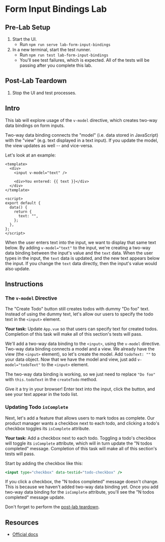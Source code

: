 # Form Input Bindings Lab

## Pre-Lab Setup

1. Start the UI.
   - Run `npm run serve lab-form-input-bindings`
2. In a new terminal, start the test runner.
   - Run `npm run test lab-form-input-bindings`
   - You'll see test failures, which is expected. All of the tests will be passing after you complete this lab.

## Post-Lab Teardown

1. Stop the UI and test processes.

## Intro

This lab will explore usage of the `v-model` directive, which creates two-way data bindings on form inputs.

Two-way data binding connects the "model" (i.e. data stored in JavaScript) with the "view" (e.g. text displayed in a text input). If you update the model, the view updates as well -- and vice-versa.

Let's look at an example:

```vue
<template>
  <div>
    <input v-model="text" />

    <div>You entered: {{ text }}</div>
  </div>
</template>

<script>
export default {
  data() {
    return {
      text: "",
    };
  },
};
</script>
```

When the user enters text into the input, we want to display that same text below. By adding `v-model="text"` to the input, we're creating a two-way data binding between the input's value and the `text` data. When the user types in the input, the `text` data is updated, and the new text appears below the input. If you change the `text` data directly, then the input's value would also update.

## Instructions

### The `v-model` Directive

The "Create Todo" button still creates todos with dummy "Do foo" text. Instead of using the dummy text, let's allow our users to specify the todo text in the `<input>` element.

**Your task:** Update `App.vue` so that users can specify text for created todos. Completion of this task will make all of this section's tests will pass.

We'll add a two-way data binding to the `<input>`, using the `v-model` directive. Two-way data binding connects a model and a view. We already have the view (the `<input>` element), so let's create the model. Add `todoText: ""` to your data object. Now that we have the model and view, just add `v-model="todoText"` to the `<input>` element.

The two-way data binding is working, so we just need to replace `"Do foo"` with `this.todoText` in the `createTodo` method.

Give it a try in your browser! Enter text into the input, click the button, and see your text appear in the todo list.

### Updating Todo `isComplete`

Next, let's add a feature that allows users to mark todos as complete. Our product manager wants a checkbox next to each todo, and clicking a todo's checkbox toggles its `isComplete` attribute.

**Your task:** Add a checkbox next to each todo. Toggling a todo's checkbox will toggle its `isComplete` attribute, which will in turn update the "N todos completed" message. Completion of this task will make all of this section's tests will pass.

Start by adding the checkbox like this:

```hbs
<input type="checkbox" data-testid="todo-checkbox" />
```

If you click a checkbox, the "N todos completed" message doesn't change. This is because we haven't added two-way data binding yet. Once you add two-way data binding for the `isComplete` attribute, you'll see the "N todos completed" message update.

Don't forget to perform the [post-lab teardown](#post-lab-teardown).

## Resources

- [Official docs](https://vuejs.org/v2/guide/forms.html)
